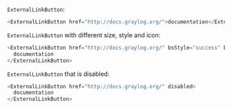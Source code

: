 `ExternalLinkButton`:

```js
<ExternalLinkButton href="http://docs.graylog.org/">documentation</ExternalLinkButton>
```

`ExternalLinkButton` with different size, style and icon:

```js
<ExternalLinkButton href="http://docs.graylog.org/" bsStyle="success" bsSize="lg" iconName="help">
  documentation
</ExternalLinkButton>
```

`ExternalLinkButton` that is disabled:

```js
<ExternalLinkButton href="http://docs.graylog.org/" disabled>
  documentation
</ExternalLinkButton>
```
